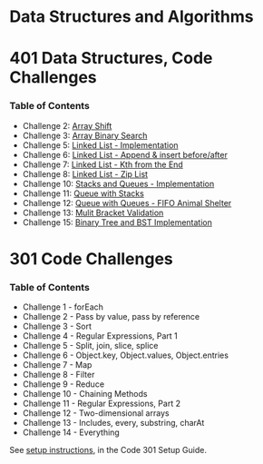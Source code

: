 # Data Structures and Algorithms

# 401 Data Structures, Code Challenges

### Table of Contents

- Challenge 2: [Array Shift](javascript/code-challenges/arrayShift/README.md)
- Challenge 3: [Array Binary Search](javascript/code-challenges/arrayBinarySearch/README.md)
- Challenge 5: [Linked List - Implementation](javascript/code-challenges/linkedList/README.md)
- Challenge 6: [Linked List - Append & insert before/after](javascript/code-challenges/linkedList/README2.md)
- Challenge 7: [Linked List - Kth from the End](javascript/code-challenges/linkedList/README3.md)
- Challenge 8: [Linked List - Zip List](javascript/code-challenges/linkedList/README4.md)
- Challenge 10: [Stacks and Queues - Implementation](javascript/code-challenges/stacksAndQueues/README.md)
- Challenge 11: [Queue with Stacks](javascript/code-challenges/queueWithStacks/README.md)
- Challenge 12: [Queue with Queues - FIFO Animal Shelter](javascript/code-challenges/fifoAnimalShelter/README.md)
- Challenge 13: [Mulit Bracket Validation](javascript/code-challenges/multiBracketValidation/README.md)
- Challenge 15: [Binary Tree and BST Implementation](javascript/code-challenges/tree/README.md)

# 301 Code Challenges

### Table of Contents

- Challenge 1 - forEach
- Challenge 2 - Pass by value, pass by reference
- Challenge 3 - Sort
- Challenge 4 - Regular Expressions, Part 1
- Challenge 5 - Split, join, slice, splice
- Challenge 6 - Object.key, Object.values, Object.entries
- Challenge 7 - Map
- Challenge 8 - Filter
- Challenge 9 - Reduce
- Challenge 10 - Chaining Methods
- Challenge 11 - Regular Expressions, Part 2
- Challenge 12 - Two-dimensional arrays
- Challenge 13 - Includes, every, substring, charAt
- Challenge 14 - Everything

See [setup instructions](https://codefellows.github.io/setup-guide/code-301/3-code-challenges), in the Code 301 Setup Guide.

